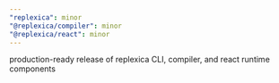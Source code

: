 ```yaml
---
"replexica": minor
"@replexica/compiler": minor
"@replexica/react": minor
---
```


production-ready release of replexica CLI, compiler, and react runtime components

